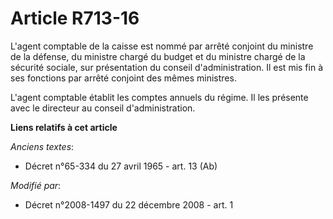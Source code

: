 # Article R713-16

L'agent comptable de la caisse est nommé par arrêté conjoint du ministre de la défense, du ministre chargé du budget et du
ministre chargé de la sécurité sociale, sur présentation du conseil d'administration. Il est mis fin à ses fonctions par
arrêté conjoint des mêmes ministres.

L'agent comptable établit les comptes annuels du régime. Il les présente avec le directeur au conseil d'administration.

**Liens relatifs à cet article**

_Anciens textes_:

  - Décret n°65-334 du 27 avril 1965 - art. 13 (Ab)

_Modifié par_:

  - Décret n°2008-1497 du 22 décembre 2008 - art. 1
